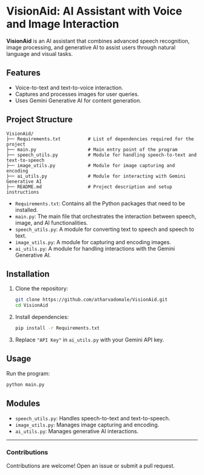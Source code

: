 # VisionAid: AI Assistant with Voice and Image Interaction

**VisionAid** is an AI assistant that combines advanced speech recognition, image processing, and generative AI to assist users through natural language and visual tasks.

## Features
- Voice-to-text and text-to-voice interaction.
- Captures and processes images for user queries.
- Uses Gemini Generative AI for content generation.


## Project Structure

```
VisionAid/
├── Requirements.txt          # List of dependencies required for the project
├── main.py                   # Main entry point of the program
├── speech_utils.py           # Module for handling speech-to-text and text-to-speech
├── image_utils.py            # Module for image capturing and encoding
├── ai_utils.py               # Module for interacting with Gemini Generative AI
├── README.md                 # Project description and setup instructions
```

- `Requirements.txt`: Contains all the Python packages that need to be installed.
- `main.py`: The main file that orchestrates the interaction between speech, image, and AI functionalities.
- `speech_utils.py`: A module for converting text to speech and speech to text.
- `image_utils.py`: A module for capturing and encoding images.
- `ai_utils.py`: A module for handling interactions with the Gemini Generative AI.


## Installation
1. Clone the repository:
   ```bash
   git clone https://github.com/atharvadomale/VisionAid.git
   cd VisionAid
   ```

2. Install dependencies:
   ```bash
   pip install -r Requirements.txt
   ```

3. Replace `"API Key"` in `ai_utils.py` with your Gemini API key.

## Usage
Run the program:
```bash
python main.py
```

## Modules
- `speech_utils.py`: Handles speech-to-text and text-to-speech.
- `image_utils.py`: Manages image capturing and encoding.
- `ai_utils.py`: Manages generative AI interactions.

---

### Contributions
Contributions are welcome! Open an issue or submit a pull request.

